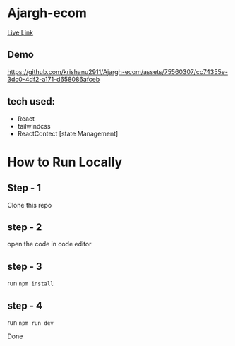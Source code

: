 # Ajargh-ecom
[Live Link](https://ajargh-ecom.vercel.app/)

## Demo



https://github.com/krishanu2911/Ajargh-ecom/assets/75560307/cc74355e-3dc0-4df2-a171-d658086afceb



## tech used: 
- React
- tailwindcss
- ReactContect [state Management]

# How to Run Locally

## Step - 1

Clone this repo 

## step - 2

open the code in code editor

## step - 3

run `npm install`

## step - 4

run `npm run dev`

Done 
